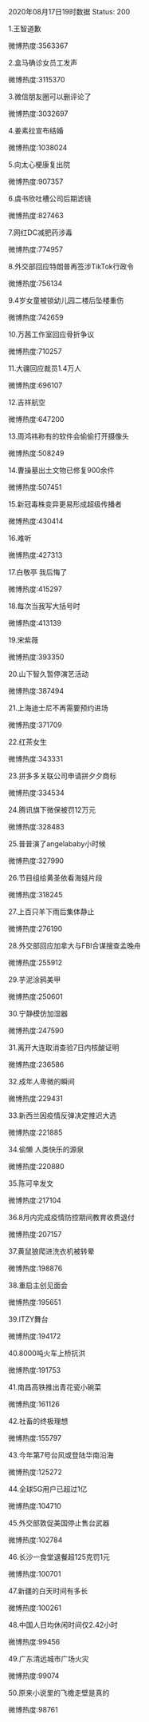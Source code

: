 2020年08月17日19时数据
Status: 200

1.王智道歉

微博热度:3563367

2.盒马确诊女员工发声

微博热度:3115370

3.微信朋友圈可以删评论了

微博热度:3032697

4.姜素拉宣布结婚

微博热度:1038024

5.向太心梗康复出院

微博热度:907357

6.虞书欣吐槽公司后期滤镜

微博热度:827463

7.网红DC减肥药涉毒

微博热度:774957

8.外交部回应特朗普再签涉TikTok行政令

微博热度:756134

9.4岁女童被锁幼儿园二楼后坠楼重伤

微博热度:742659

10.万茜工作室回应骨折争议

微博热度:710257

11.大疆回应裁员1.4万人

微博热度:696107

12.吉祥航空

微博热度:647200

13.周鸿祎称有的软件会偷偷打开摄像头

微博热度:508249

14.曹操墓出土文物已修复900余件

微博热度:507451

15.新冠毒株变异更易形成超级传播者

微博热度:430414

16.难听

微博热度:427313

17.白敬亭 我后悔了

微博热度:415297

18.每次当我写大括号时

微博热度:413139

19.宋紫薇

微博热度:393350

20.山下智久暂停演艺活动

微博热度:387494

21.上海迪士尼不再需要预约进场

微博热度:371709

22.红茶女生

微博热度:343331

23.拼多多关联公司申请拼夕夕商标

微博热度:334534

24.腾讯旗下微保被罚12万元

微博热度:328483

25.普普演了angelababy小时候

微博热度:327990

26.节目组给黄圣依看海娃片段

微博热度:318245

27.上百只羊下雨后集体静止

微博热度:276190

28.外交部回应加拿大与FBI合谋搜查孟晚舟

微博热度:255912

29.芋泥涂鸦美甲

微博热度:250601

30.宁静模仿加湿器

微博热度:247590

31.离开大连取消查验7日内核酸证明

微博热度:236586

32.成年人卑微的瞬间

微博热度:229431

33.新西兰因疫情反弹决定推迟大选

微博热度:221885

34.偷懒 人类快乐的源泉

微博热度:220880

35.陈可辛发文

微博热度:217104

36.8月内完成疫情防控期间教育收费退付

微博热度:207157

37.黄鼠狼爬进洗衣机被转晕

微博热度:198876

38.重启主创见面会

微博热度:195651

39.ITZY舞台

微博热度:194172

40.8000吨火车上桥抗洪

微博热度:191753

41.南昌高铁推出青花瓷小碗菜

微博热度:161126

42.社畜的终极理想

微博热度:155797

43.今年第7号台风或登陆华南沿海

微博热度:125272

44.全球5G用户已超过1亿

微博热度:104710

45.外交部敦促美国停止售台武器

微博热度:102784

46.长沙一食堂退餐超125克罚1元

微博热度:100701

47.新疆的白天时间有多长

微博热度:100261

48.中国人日均休闲时间仅2.42小时

微博热度:99456

49.广东清远城市广场火灾

微博热度:99074

50.原来小说里的飞檐走壁是真的

微博热度:98761

